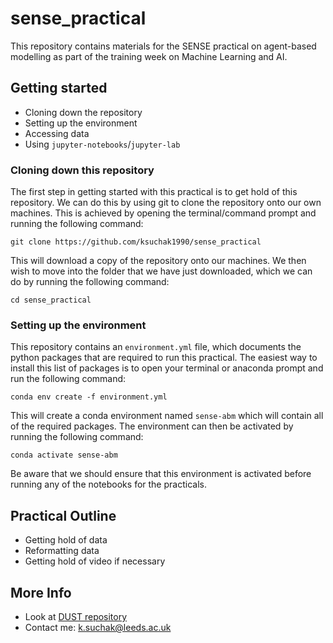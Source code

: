 # sense_practical

This repository contains materials for the SENSE practical on agent-based
modelling as part of the training week on Machine Learning and AI.

## Getting started

* Cloning down the repository
* Setting up the environment
* Accessing data
* Using `jupyter-notebooks`/`jupyter-lab`

### Cloning down this repository

The first step in getting started with this practical is to get hold of this
repository.
We can do this by using git to clone the repository onto our own machines.
This is achieved by opening the terminal/command prompt and running the
following command:
```
git clone https://github.com/ksuchak1990/sense_practical
```
This will download a copy of the repository onto our machines.
We then wish to move into the folder that we have just downloaded, which we can
do by running the following command:
```
cd sense_practical
```

### Setting up the environment

This repository contains an `environment.yml` file, which documents the python
packages that are required to run this practical.
The easiest way to install this list of packages is to open your terminal or
anaconda prompt and run the following command:
```
conda env create -f environment.yml
```
This will create a conda environment named `sense-abm` which will contain all of
the required packages.
The environment can then be activated by running the following command:
```
conda activate sense-abm
```
Be aware that we should ensure that this environment is activated before running
any of the notebooks for the practicals.

## Practical Outline

* Getting hold of data
* Reformatting data
* Getting hold of video if necessary

## More Info

* Look at [DUST repository](https://github.com/urban-analytics/dust)
* Contact me: k.suchak@leeds.ac.uk


